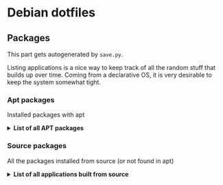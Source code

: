 # Debian dotfiles

## Packages

This part gets autogenerated by `save.py`.

Listing applications is a nice way to keep track of all the random stuff that builds up over time.
Coming from a declarative OS, it is very desirable to keep the system somewhat tight.

### Apt packages

Installed packages with apt

<details><summary><b>List of all APT packages</b></summary>

<!--BEGIN_APT_PACKAGES-->
| Package                           | Description                                                             | Installed  |
|-----------------------------------|-------------------------------------------------------------------------|------------|
| neofetch                          | Shows Linux System Information with Distribution Logo                   | 2025-06-28 |
| kitty                             | Fast-ish terminal, can display images. Have always used this Terminal   | 2025-06-28 |
| element-nightly                   | Element: the future of secure communication (nightly unstable build)    | 2025-06-28 |
| git                               | Git version history/control                                             | 2025-06-28 |
| signal-desktop                    | Private messaging from your desktop                                     | 2025-06-28 |
| krita                             | Drawing application, editing images. Alternative to GIMP                | 2025-06-28 |
| fish                              | Shell, alternative to zsh. Not POSIX compatible, but very fancy.        | 2025-06-28 |
| pkg-config                        | Needed for some Rust stuff                                              | 2025-06-28 |
| libxkbcommon-dev                  | Needed for compiling Pinnacle WM                                        | 2025-06-28 |
| protobuf-compiler                 | Needed for compiling Pinnacle WM                                        | 2025-06-28 |
| libudev-dev                       | Needed for compiling Pinnacle WM                                        | 2025-06-28 |
| libseat-dev                       | Needed for compiling Pinnacle WM                                        | 2025-06-28 |
| libdisplay-info-dev               | Needed for compiling Pinnacle WM                                        | 2025-06-28 |
| libinput-dev                      | Needed for compiling Pinnacle WM                                        | 2025-06-28 |
| libgbm-dev                        | Needed for compiling Pinnacle WM                                        | 2025-06-28 |
| lua5.4                            | Needed for configuring Pinnacle config                                  | 2025-06-28 |
| luarocks                          | Needed for configuring Pinnacle config                                  | 2025-06-28 |
| just                              | Fancy alternative to make                                               | 2025-06-28 |
| emacs                             | Text editor, alternative to VIM                                         | 2025-06-28 |
| libnotify-bin                     | Notify application                                                      | 2025-06-28 |
| sway                              | Sway WM, useful when needing some handy Wayland tools and apps          | 2025-06-28 |
| python3-setuptools                | -                                                                       | 2025-06-28 |
| mplayer                           | Needed for Anki sound                                                   | 2025-06-28 |
| kanshi                            | Dynamic output configuration for wayland                                | 2025-06-29 |
| autorandr                         | Automatically select a display configuration based on connected devices | 2025-06-29 |
| qalc                              | Fancy calculator that supports tons and tons of SI units                | 2025-06-29 |
| arandr                            | Useful tool to visualize multi-monitor setup                            | 2025-06-29 |
| wofi                              | Alternative to rofi, an application launcher tool                       | 2025-06-29 |
| dmenu                             | Also an application launcher tool                                       | 2025-06-29 |
| rofi                              | Application launcher tool, choose what you like I guess                 | 2025-06-29 |
| obs-studio                        | OBS for video recording                                                 | 2025-06-29 |
| waybar                            | Bar for wayland                                                         | 2025-06-29 |
| hyprland                          | Hyprland, fancy trendy WM with animations and stuff                     | 2025-06-29 |
| dunst                             | A customizable and lightweight notification-daemon                      | 2025-06-29 |
| fnott                             | Keyboard driven notification daemon for Wayland                         | 2025-06-29 |
| btop                              | Fancy top TUI application                                               | 2025-06-29 |
| htop                              | Popular top TUI application                                             | 2025-06-29 |
| hyprpaper                         | Used to display my wallpaper                                            | 2025-06-29 |
| slurp                             | Select a region in a Wayland compositor                                 | 2025-06-29 |
| grim                              | Grab images from a Wayland compositor                                   | 2025-06-29 |
| wl-clipboard                      | Nice tool to copy something to clipboard on wayland WMs                 | 2025-06-29 |
| cmake                             | Used for C and C++                                                      | 2025-06-30 |
| meson                             | Build automation tool                                                   | 2025-06-30 |
| cpio                              | Tool to create, extract, or copy files to and from archives             | 2025-06-30 |
| libgl1-mesa-dev                   | Free implementation of the OpenGL API                                   | 2025-06-30 |
| swaylock                          | Application to lock the desktop                                         | 2025-06-30 |
| spotify-client                    | Spotify streaming music client                                          | 2025-06-30 |
| playerctl                         | Handy tool to skip music tracks                                         | 2025-06-30 |
| rsync                             | Used for transferring files locally or over SSH                         | 2025-06-30 |
| python3-venv                      | This is for `python3 -m venv .venv`                                     | 2025-06-30 |
| fonts-firacode                    | I like this font                                                        | 2025-06-30 |
| waydroid                          | Android emulator                                                        | 2025-07-01 |
| tor                               | Anonymous proxy                                                         | 2025-07-02 |
| lz4                               | To handle lz4 compressed files                                          | 2025-07-02 |
| qutebrowser                       | Browse the web with vim shortcuts                                       | 2025-07-03 |
| bsdmainutils                      | Calendar related stuff                                                  | 2025-07-03 |
| fontforge                         | Handy tool to manipulate open fonts                                     | 2025-07-03 |
| fancontrol                        | Was supposed to help control the fan on the PC                          | 2025-07-03 |
| thermald                          | Was also supposed to help control the fan on the PC                     | 2025-07-03 |
| mako-notifier                     | Notification daemon for wayland                                         | 2025-07-04 |
| libssl-dev                        | Various rust applications depend on this                                | 2025-07-04 |
| wireguard                         | Wireguard VPN                                                           | 2025-07-05 |
| resolvconf                        | Needed by Wireguard                                                     | 2025-07-05 |
| xxd                               | Hex dump visualizer                                                     | 2025-07-05 |
| stress                            | Stress tester                                                           | 2025-07-05 |
| lm-sensors                        | Figuring out the hardware info on the PC                                | 2025-07-05 |
| nodejs                            | Guess you can't be a dev without this package                           | 2025-07-05 |
| ffmpeg                            | Useful application for converting video and images                      | 2025-07-07 |
| fonts-font-awesome                | Nice icon fonts                                                         | 2025-07-07 |
| libplayerctl-dev                  | Mediaplayer controls for hyprland controls                              | 2025-07-07 |
| brightnessctl                     | Brightness control for hyprland controls                                | 2025-07-09 |
| prettyping                        | Ping hostname or ip in a pretty visualized way                          | 2025-07-10 |
| refind                            | Fancy and customizable multiboot selector                               | 2025-07-11 |
| texlive                           | Used to compile LaTeX to PDF                                            | 2025-07-14 |
| texlive-full                      | Used to compile LaTeX to PDF                                            | 2025-07-14 |
| elisa                             | Music player supporting FLAC                                            | 2025-07-14 |
| sass                              | SCSS compiler                                                           | 2025-07-14 |
| chromium                          | Web browser made by Google                                              | 2025-07-15 |
| libgtk-4-dev                      | Needed to compile Niri                                                  | 2025-07-16 |
| libgtk-3-dev                      | Needed to compile Niri                                                  | 2025-07-16 |
| libspa-0.2-dev                    | Needed to compile Niri                                                  | 2025-07-16 |
| libpipewire-0.3-dev               | Needed to compile Niri                                                  | 2025-07-16 |
| libxcb-util-dev                   | Needed to compile Niri                                                  | 2025-07-16 |
| libxcb-cursor-dev                 | Needed to compile Niri                                                  | 2025-07-16 |
| liblz4-dev                        | Needed to compile Niri                                                  | 2025-07-16 |
| mpv                               | Works better with Anki                                                  | 2025-07-17 |
| nmap                              | Scanning nearby hosts                                                   | 2025-07-18 |
| nicotine                          | P2P music sharing application                                           | 2025-07-19 |
| build-essential                   | Needed to build Tor Browser from source                                 | 2025-07-19 |
| python3-pyside6.qtwidgets         | Needed to build Tor Browser from source                                 | 2025-07-19 |
| php                               | Mostly used for `php -a`                                                | 2025-07-19 |
| steam-installer                   | Popular launcher for gaming                                             | 2025-07-19 |
| fuzzel                            | Alternative to rofi/wofi                                                | 2025-07-19 |
| lutris                            | For wine applications that aren't installed on steam                    | 2025-07-20 |
| npm                               | For javascript libraries                                                | 2025-07-21 |
| neovim                            | Replacement for nano                                                    | 2025-07-22 |
| openssh-server                    | Running SSH server                                                      | 2025-07-22 |
| qemu-utils                        | Run virtual machines                                                    | 2025-07-23 |
| qemu-system                       | Run virtual machines                                                    | 2025-07-23 |
| virt-manager                      | Manager for qemu                                                        | 2025-07-23 |
| kdenlive                          | Video editing software                                                  | 2025-07-23 |
| borgmatic                         | Storage backup application                                              | 2025-07-24 |
| unison                            | SFTP file syncing application                                           | 2025-07-24 |
| cheese                            | -                                                                       | 2025-07-27 |
| python3-zmq                       | -                                                                       | 2025-07-30 |
| libadwaita-1-dev                  | -                                                                       | 2025-08-03 |
| tree                              | See directory structure                                                 | 2025-08-04 |
| golang                            | -                                                                       | 2025-08-05 |
| fcitx5-mozc                       | Japanese keyboard layout                                                | 2025-08-05 |
| linux-headers-6.12.38+deb13-amd64 | Needed to compile C driver (now unused)                                 | 2025-08-06 |
| zoxide                            | Jump fast between folders                                               | 2025-08-06 |
| fzf                               | Fuzzy finder tool                                                       | 2025-08-06 |
| python3-tk                        | -                                                                       | 2025-08-10 |
| php-cli                           | -                                                                       | 2025-08-23 |
| php8.4                            | -                                                                       | 2025-08-23 |
| php-pgsql                         | -                                                                       | 2025-08-23 |
| transmission-gtk                  | -                                                                       | 2025-08-23 |
| deluge-gtk                        | -                                                                       | 2025-08-23 |
| libtorrent-dev                    | -                                                                       | 2025-08-23 |
| python3-libtorrent                | -                                                                       | 2025-08-23 |
| v4l2loopback-dkms                 | Loopback video capture                                                  | 2025-09-03 |
| net-tools                         | Includes stuff like netstat                                             | 2025-09-03 |
| xdg-desktop-portal-gnome          | Gnome's implementation of screensharing on wayland                      | 2025-09-04 |
| xdg-desktop-portal                | Used for screensharing on wayland                                       | 2025-09-04 |
| gnome                             | The gnome desktop environment                                           | 2025-09-04 |
| ftp                               | cli tool for connecting to FTP servers                                  | 2025-09-15 |
| default-jdk                       | JAVA SDK/JDK                                                            | 2025-09-27 |
<!--END_APT_PACKAGES-->

</details>

### Source packages

All the packages installed from source (or not found in apt)

<details><summary><b>List of all applications built from source</b></summary>

<!--BEGIN_SOURCE_PACKAGES-->
| Name                | Link                                                             | Last Updated |
|---------------------|------------------------------------------------------------------|--------------|
| pinnacle            | [Source link](https://github.com/pinnacle-comp/pinnacle)         | 2025-06-28   |
| termdown            | [Source link](https://github.com/trehn/termdown)                 | 2025-06-28   |
| hyprsome            | [Source link](https://github.com/Aadniz/hyprsome)                | 2025-06-29   |
| Hyprshot            | [Source link](https://github.com/Gustash/Hyprshot)               | 2025-06-29   |
| spotify-adblock     | [Source link](https://github.com/abba23/spotify-adblock)         | 2025-06-30   |
| motus               | -                                                                | 2025-07-05   |
| xwayland-satellite  | [Source link](https://github.com/Supreeeme/xwayland-satellite)   | 2025-07-16   |
| swww                | [Source link](https://github.com/LGFae/swww)                     | 2025-07-16   |
| anki                | -                                                                | 2025-07-17   |
| torbrowser-launcher | [Source link](https://github.com/torproject/torbrowser-launcher) | 2025-07-19   |
| nvim-linux-x86_64   | -                                                                | 2025-08-02   |
| hydroxide           | [Source link](https://github.com/emersion/hydroxide)             | 2025-08-05   |
| haveno              | [Source link](https://github.com/haveno-dex/haveno)              | 2025-08-06   |
| Bruno               | -                                                                | 2025-08-26   |
| teamviewer          | -                                                                | 2025-08-27   |
| niri                | [Source link](https://github.com/YaLTeR/niri)                    | 2025-09-22   |
| tor-browser         | -                                                                | 2025-09-23   |
| Element-Nightly     | -                                                                | 2025-09-25   |
| Signal              | -                                                                | 2025-09-25   |
| Jetbrains           | -                                                                | 2025-09-27   |
<!--END_SOURCE_PACKAGES-->

</details>
